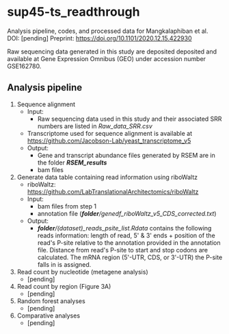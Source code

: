 # sup45-ts_readthrough
Analysis pipeline, codes, and processed data for Mangkalaphiban et al.<br/>
DOI: [pending]
Preprint: https://doi.org/10.1101/2020.12.15.422930<br/>

Raw sequencing data generated in this study are deposited deposited and available at Gene Expression Omnibus (GEO) under accession number GSE162780.<br/>

## Analysis pipeline
1. Sequence alignment
	* Input:
		* Raw sequencing data used in this study and their associated SRR numbers are listed in *Raw_data_SRR.csv*
	* Transcriptome used for sequence alignment is available at https://github.com/Jacobson-Lab/yeast_transcriptome_v5
	* Output: 
		* Gene and transcript abundance files generated by RSEM are in the folder _**RSEM_results**_
		* bam files
2. Generate data table containing read information using riboWaltz
	* riboWaltz: https://github.com/LabTranslationalArchitectomics/riboWaltz
	* Input:
		* bam files from step 1 
		* annotation file (***folder**/genedf_riboWaltz_v5_CDS_corrected.txt*)
	* Output:
		* ***folder**/(dataset)_reads_psite_list.Rdata* contains the following reads information: length of read, 5' & 3' ends + position of the read's P-site relative to the annotation provided in the annotation file. Distance from read's P-site to start and stop codons are calculated. The mRNA region (5'-UTR, CDS, or 3'-UTR) the P-site falls in is assigned.
3. Read count by nucleotide (metagene analysis)
	* [pending]
4. Read count by region (Figure 3A)
	* [pending]
5. Random forest analyses
	* [pending]
6. Comparative analyses
	* [pending]

